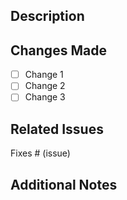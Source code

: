 ## Description
<!-- Provide a brief description of the changes in this PR -->

## Changes Made
<!-- List the main changes you've made -->
- [ ] Change 1
- [ ] Change 2
- [ ] Change 3

## Related Issues
<!-- Link to any related issues or tickets -->
Fixes # (issue)

## Additional Notes
<!-- Add any additional notes or context that reviewers should know -->

